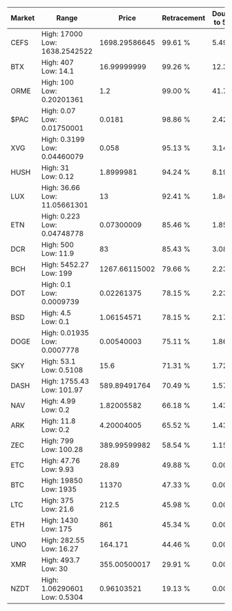 | Market | Range | Price| Retracement | Doubles to 50% |
| --- | --- | --- | --- | --- |
| CEFS | High: 17000<br />Low: 1638.2542522 | 1698.29586645 | 99.61 % | 5.49 |
| BTX | High: 407<br />Low: 14.1 | 16.99999999 | 99.26 % | 12.39 |
| ORME | High: 100<br />Low: 0.20201361 | 1.2 | 99.00 % | 41.75 |
| $PAC | High: 0.07<br />Low: 0.01750001 | 0.0181 | 98.86 % | 2.42 |
| XVG | High: 0.3199<br />Low: 0.04460079 | 0.058 | 95.13 % | 3.14 |
| HUSH | High: 31<br />Low: 0.12 | 1.8999981 | 94.24 % | 8.19 |
| LUX | High: 36.66<br />Low: 11.05661301 | 13 | 92.41 % | 1.84 |
| ETN | High: 0.223<br />Low: 0.04748778 | 0.07300009 | 85.46 % | 1.85 |
| DCR | High: 500<br />Low: 11.9 | 83 | 85.43 % | 3.08 |
| BCH | High: 5452.27<br />Low: 199 | 1267.66115002 | 79.66 % | 2.23 |
| DOT | High: 0.1<br />Low: 0.0009739 | 0.02261375 | 78.15 % | 2.23 |
| BSD | High: 4.5<br />Low: 0.1 | 1.06154571 | 78.15 % | 2.17 |
| DOGE | High: 0.01935<br />Low: 0.0007778 | 0.00540003 | 75.11 % | 1.86 |
| SKY | High: 53.1<br />Low: 0.5108 | 15.6 | 71.31 % | 1.72 |
| DASH | High: 1755.43<br />Low: 101.97 | 589.89491764 | 70.49 % | 1.57 |
| NAV | High: 4.99<br />Low: 0.2 | 1.82005582 | 66.18 % | 1.43 |
| ARK | High: 11.8<br />Low: 0.2 | 4.20004005 | 65.52 % | 1.43 |
| ZEC | High: 799<br />Low: 100.28 | 389.99599982 | 58.54 % | 1.15 |
| ETC | High: 47.76<br />Low: 9.93 | 28.89 | 49.88 % | 0.00 |
| BTC | High: 19850<br />Low: 1935 | 11370 | 47.33 % | 0.00 |
| LTC | High: 375<br />Low: 21.6 | 212.5 | 45.98 % | 0.00 |
| ETH | High: 1430<br />Low: 175 | 861 | 45.34 % | 0.00 |
| UNO | High: 282.55<br />Low: 16.27 | 164.171 | 44.46 % | 0.00 |
| XMR | High: 493.7<br />Low: 30 | 355.00500017 | 29.91 % | 0.00 |
| NZDT | High: 1.06290601<br />Low: 0.5304 | 0.96103521 | 19.13 % | 0.00 |
